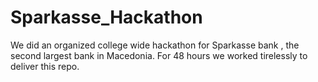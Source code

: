 # Sparkasse_Hackathon
We did an organized college wide hackathon for Sparkasse bank , the second largest bank in Macedonia. For 48 hours we worked tirelessly to deliver this repo.
